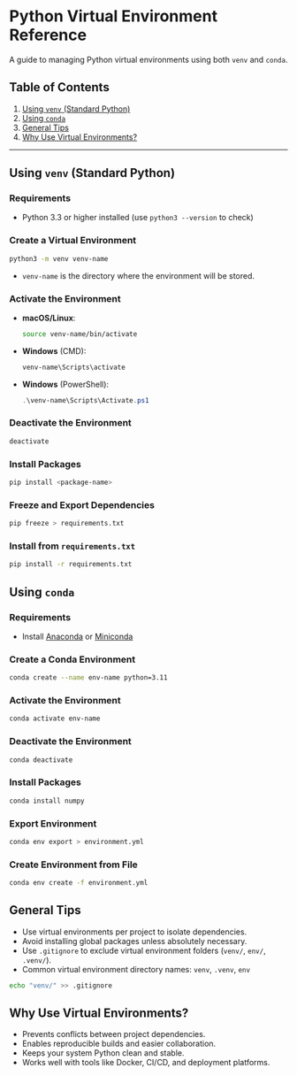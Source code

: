 # Python Virtual Environment Reference

A guide to managing Python virtual environments using both `venv` and `conda`.


## Table of Contents

1. [Using `venv` (Standard Python)](#using-venv-standard-python)
2. [Using `conda`](#using-conda)
3. [General Tips](#general-tips)
4. [Why Use Virtual Environments?](#why-use-virtual-environments)

---

## Using `venv` (Standard Python)

### Requirements

* Python 3.3 or higher installed (use `python3 --version` to check)

### Create a Virtual Environment

```bash
python3 -m venv venv-name
```

* `venv-name` is the directory where the environment will be stored.

### Activate the Environment

* **macOS/Linux**:

  ```bash
  source venv-name/bin/activate
  ```

* **Windows** (CMD):

  ```cmd
  venv-name\Scripts\activate
  ```

* **Windows** (PowerShell):

  ```powershell
  .\venv-name\Scripts\Activate.ps1
  ```

### Deactivate the Environment

```bash
deactivate
```

### Install Packages

```bash
pip install <package-name>
```

### Freeze and Export Dependencies

```bash
pip freeze > requirements.txt
```

### Install from `requirements.txt`

```bash
pip install -r requirements.txt
```


## Using `conda`

### Requirements

* Install [Anaconda](https://www.anaconda.com/products/distribution) or [Miniconda](https://docs.conda.io/en/latest/miniconda.html)

### Create a Conda Environment

```bash
conda create --name env-name python=3.11
```

### Activate the Environment

```bash
conda activate env-name
```

### Deactivate the Environment

```bash
conda deactivate
```

### Install Packages

```bash
conda install numpy
```

### Export Environment

```bash
conda env export > environment.yml
```

### Create Environment from File

```bash
conda env create -f environment.yml
```


## General Tips

* Use virtual environments per project to isolate dependencies.
* Avoid installing global packages unless absolutely necessary.
* Use `.gitignore` to exclude virtual environment folders (`venv/`, `env/`, `.venv/`).
* Common virtual environment directory names: `venv`, `.venv`, `env`

```bash
echo "venv/" >> .gitignore
```


## Why Use Virtual Environments?

* Prevents conflicts between project dependencies.
* Enables reproducible builds and easier collaboration.
* Keeps your system Python clean and stable.
* Works well with tools like Docker, CI/CD, and deployment platforms.
